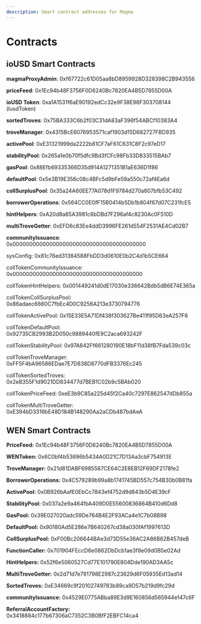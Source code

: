 ```yaml
---
description: Smart contract addresses for Magma
---
```


# Contracts

## ioUSD Smart Contracts

**magmaProxyAdmin**: 0xf67722c61D05aa8bD8959928D328398C2B943556

**priceFeed**: 0x1Ec94b48F3756F0D6240Bc7820EA4B5D7855D00A

**ioUSD Token**: 0xa1A1531f6aE90192edCc32e9F38E98F303708144 (lusdToken)

**sortedTroves**: 0x75BA333C6b2f03C31dA83aF396f54ABCf10383A4

**troveManager**: 0x4315BcE6076953571caf1903d15D682727FBD935

**activePool**: 0xE31321999da2222b81CF7aF61C631C8F2c97eD17

**stabilityPool**: 0x265a1e0b70f5dfc9Bd3fCFc98Fb33D833515BAb7

**gasPool**: 0x88Efb69335366D35d914A1271351B1aE636D1f86

**defaultPool**: 0x5e3B19E356c08c4BFc5d9bFe59a550c72af4Ea6d

**collSurplusPool**: 0x35a24A60EE77A078d1F9784d270a607bfb53C492

**borrowerOperations**: 0x564CC0E0fF15B0414b5Db1b804f67d07C231fcE5

**hintHelpers**: 0xA20d8a85A3981c6bDBd7F296af4c8230Ac0F510D

**multiTroveGetter**: 0xEFD6c83Ee4ddD3996FE261d554F2531AE4Cd02B7

**communityIssuance**: 0x0000000000000000000000000000000000000000

sysConfig: 0x81c76ed31384588FbDD3d0610E0b2C4d1b5CE664

collTokenCommunityIssuance: 0x000000000000000000000000000000000000000

collTokenHintHelpers: 0x001449241d0dE17030e336642Bdb5dB6E74E365a

collTokenCollSurplusPool: 0x86adaec6660C7fbEc4D0C9256A213e3730794776

collTokenActivePool: 0x15E33E5A71Df438f303627Be411f95D63eA257F6

collTokenDefaultPool: 0x92735CB2993B2D050c9889440fE9C2aca693242F

collTokenStabilityPool: 0x97A842Ff661280190E18bF11d38fB7Fda539c03c

collTokenTroveManager: 0xFF5F4bA96586EDae7E7D838D8770dFB3376Ec245

collTokenSortedTroves: 0x2eB355F1d9021DD834477d7BEB1C02b9c5BAb020

collTokenPriceFeed: 0xeE3b9C85a225d45f2Ca40c7297E862547dDb855a

collTokenMultiTroveGetter: 0xE394bD3316bE48D184B148290Aa2aCDb487bdAeA



## WEN Smart Contracts

**PriceFeed:** 0x1Ec94b48F3756F0D6240Bc7820EA4B5D7855D00A

**WENToken:** 0x6C0bf4b53696b5434A0D21C7D13Aa3cbF754913E

**TroveManager:** 0x21d81DABF6985587CE64C2E8EB12F69DF2178fe2

**BorrowerOperations:** 0x4C579289b99a8b1741745BD557c754B30b0B81fa

**ActivePool:** 0x0B926bAafE0EbCc7843ef4752d9d843b5D4E39cF

**StabilityPool:** 0x037a2e9a464fbA409D0E55600836864B410d6Dd8

**GasPool:** 0x39E027020adc59De764B4E2F93ACa4e1C7b08B98

**DefaultPool:** 0x90180Ad5E286e7B640267cd38a030fAf1997613D

**CollSurplusPool:** 0xF00Bc206644BAe3d73D55e36AC2A86B62B457deB

**FunctionCaller:** 0x701904FEccD6e0862DbDcb1ae3f8e09d0B5e02Ad

**HintHelpers:** 0x52f6e5060527Cd77E101790E804Dde190AD3AA5c

**MultiTroveGetter:** 0x2d71d7e791798E2987c23629d6F05935Ed13ad14

**SortedTroves:** 0xE34669c9f20102749783b89ca9D57b219d9fc29d

**communityIssuance:** 0x4529E0775ABba89E3d9E160856d565944e147c6F

**ReferralAccountFactory:** 0x3418884c177b67306aC7352C3B0BfF2EBFC14ca4
